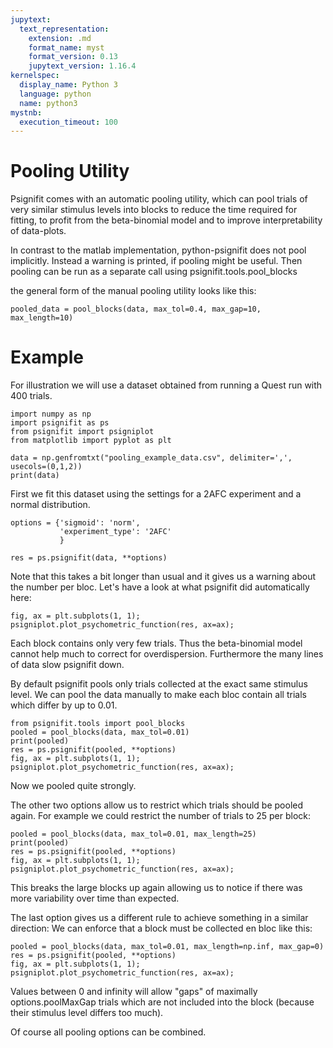```yaml
---
jupytext:
  text_representation:
    extension: .md
    format_name: myst
    format_version: 0.13
    jupytext_version: 1.16.4
kernelspec:
  display_name: Python 3
  language: python
  name: python3
mystnb:
  execution_timeout: 100
---
```

# Pooling Utility

Psignifit comes with an automatic pooling utility, which can pool trials of very similar stimulus levels into blocks to reduce the time required for fitting, to profit from the beta-binomial model and to improve interpretability of data-plots.

In contrast to the matlab implementation, python-psignifit does not pool implicitly. Instead a warning is printed, if pooling might be useful. Then pooling can be run as a separate call using psignifit.tools.pool_blocks

the general form of the manual pooling utility looks like this:
```
pooled_data = pool_blocks(data, max_tol=0.4, max_gap=10, max_length=10)
```

# Example
For illustration we will use a dataset obtained from running a Quest run with 400 trials.

```{code-cell} ipython3
import numpy as np
import psignifit as ps
from psignifit import psigniplot
from matplotlib import pyplot as plt

data = np.genfromtxt("pooling_example_data.csv", delimiter=',', usecols=(0,1,2))
print(data)
```

First we fit this dataset using the settings for a 2AFC experiment and a normal distribution.


```{code-cell} ipython3
options = {'sigmoid': 'norm',
           'experiment_type': '2AFC'
           }

res = ps.psignifit(data, **options)
```
Note that this takes a bit longer than usual and it gives us a warning about the number per bloc. Let's have a look at what psignifit did automatically here:

```{code-cell} ipython3
fig, ax = plt.subplots(1, 1);
psigniplot.plot_psychometric_function(res, ax=ax);
```
Each block contains only very few trials. Thus the beta-binomial model cannot help much to correct for overdispersion. Furthermore the many lines of data slow psignifit down.


By default psignifit pools only trials collected at the exact same stimulus level. We can pool the data manually to make each bloc contain all trials which differ by up to 0.01.


```{code-cell} ipython3
from psignifit.tools import pool_blocks
pooled = pool_blocks(data, max_tol=0.01)
print(pooled)
res = ps.psignifit(pooled, **options)
fig, ax = plt.subplots(1, 1);
psigniplot.plot_psychometric_function(res, ax=ax);
```

Now we pooled quite strongly.

The other two options allow us to restrict which trials should be pooled again. For example we could restrict the number of trials to 25 per block:

```{code-cell} ipython3
pooled = pool_blocks(data, max_tol=0.01, max_length=25)
print(pooled)
res = ps.psignifit(pooled, **options)
fig, ax = plt.subplots(1, 1);
psigniplot.plot_psychometric_function(res, ax=ax);
```

This breaks the large blocks up again allowing us to notice if there was more variability over time than expected.

The last option gives us a different rule to achieve something in a similar direction: We can enforce that a block must be collected en bloc like this:

```{code-cell} ipython3
pooled = pool_blocks(data, max_tol=0.01, max_length=np.inf, max_gap=0)
res = ps.psignifit(pooled, **options)
fig, ax = plt.subplots(1, 1);
psigniplot.plot_psychometric_function(res, ax=ax);
```
Values between 0 and infinity will allow "gaps" of maximally options.poolMaxGap trials which are not included into the block (because their stimulus level differs too much).

Of course all pooling options can be combined.
